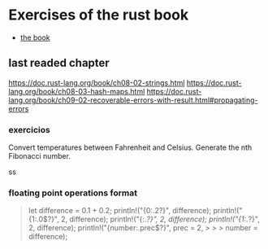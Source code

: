 # Exercises of the rust book
- [the book](https://doc.rust-lang.org/book/)


## last readed chapter
https://doc.rust-lang.org/book/ch08-02-strings.html
https://doc.rust-lang.org/book/ch08-03-hash-maps.html
https://doc.rust-lang.org/book/ch09-02-recoverable-errors-with-result.html#propagating-errors
### exercicios
Convert temperatures between Fahrenheit and Celsius.
Generate the nth Fibonacci number.

ss
### floating point operations format
> let difference = 0.1 + 0.2;
> println!("{0:.2?}", difference);
> println!("{1:.0$?}", 2, difference);
> println!("{:.*?}", 2, difference);
> println!("{1:.*?}", 2, difference);
> println!("{number:.prec$?}", prec = 2, > > > number = difference);